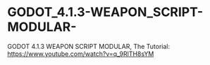 # GODOT_4.1.3-WEAPON_SCRIPT-MODULAR-
GODOT 4.1.3 WEAPON SCRIPT MODULAR, The Tutorial: https://www.youtube.com/watch?v=q_9RlTH8sYM 
